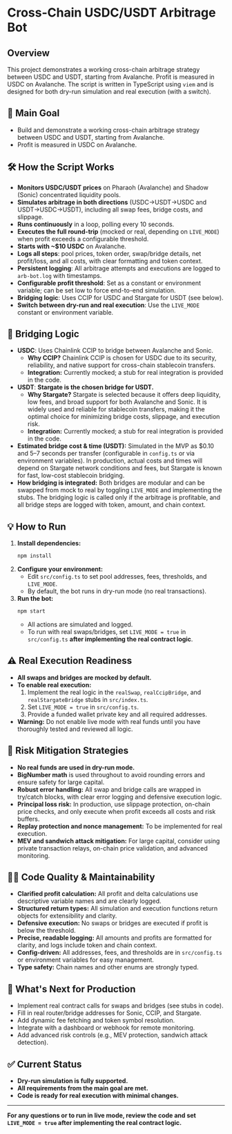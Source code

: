 # Cross-Chain USDC/USDT Arbitrage Bot

## Overview

This project demonstrates a working cross-chain arbitrage strategy between USDC and USDT, starting from Avalanche. Profit is measured in USDC on Avalanche. The script is written in TypeScript using `viem` and is designed for both dry-run simulation and real execution (with a switch).

## 🎯 Main Goal

- Build and demonstrate a working cross-chain arbitrage strategy between USDC and USDT, starting from Avalanche.
- Profit is measured in USDC on Avalanche.

## 🛠️ How the Script Works

- **Monitors USDC/USDT prices** on Pharaoh (Avalanche) and Shadow (Sonic) concentrated liquidity pools.
- **Simulates arbitrage in both directions** (USDC→USDT→USDC and USDT→USDC→USDT), including all swap fees, bridge costs, and slippage.
- **Runs continuously** in a loop, polling every 10 seconds.
- **Executes the full round-trip** (mocked or real, depending on `LIVE_MODE`) when profit exceeds a configurable threshold.
- **Starts with ~$10 USDC** on Avalanche.
- **Logs all steps**: pool prices, token order, swap/bridge details, net profit/loss, and all costs, with clear formatting and token context.
- **Persistent logging**: All arbitrage attempts and executions are logged to `arb-bot.log` with timestamps.
- **Configurable profit threshold**: Set as a constant or environment variable; can be set low to force end-to-end simulation.
- **Bridging logic**: Uses CCIP for USDC and Stargate for USDT (see below).
- **Switch between dry-run and real execution**: Use the `LIVE_MODE` constant or environment variable.

## 🔁 Bridging Logic

- **USDC**: Uses Chainlink CCIP to bridge between Avalanche and Sonic.
  - **Why CCIP?** Chainlink CCIP is chosen for USDC due to its security, reliability, and native support for cross-chain stablecoin transfers.
  - **Integration:** Currently mocked; a stub for real integration is provided in the code.
- **USDT**: **Stargate is the chosen bridge for USDT.**
  - **Why Stargate?** Stargate is selected because it offers deep liquidity, low fees, and broad support for both Avalanche and Sonic. It is widely used and reliable for stablecoin transfers, making it the optimal choice for minimizing bridge costs, slippage, and execution risk.
  - **Integration:** Currently mocked; a stub for real integration is provided in the code.
- **Estimated bridge cost & time (USDT):** Simulated in the MVP as $0.10 and 5–7 seconds per transfer (configurable in `config.ts` or via environment variables). In production, actual costs and times will depend on Stargate network conditions and fees, but Stargate is known for fast, low-cost stablecoin bridging.
- **How bridging is integrated:** Both bridges are modular and can be swapped from mock to real by toggling `LIVE_MODE` and implementing the stubs. The bridging logic is called only if the arbitrage is profitable, and all bridge steps are logged with token, amount, and chain context.

## 💡 How to Run

1. **Install dependencies:**
   ```bash
   npm install
   ```
2. **Configure your environment:**
   - Edit `src/config.ts` to set pool addresses, fees, thresholds, and `LIVE_MODE`.
   - By default, the bot runs in dry-run mode (no real transactions).
3. **Run the bot:**
   ```bash
   npm start
   ```
   - All actions are simulated and logged.
   - To run with real swaps/bridges, set `LIVE_MODE = true` in `src/config.ts` **after implementing the real contract logic**.

## ⚠️ Real Execution Readiness

- **All swaps and bridges are mocked by default.**
- **To enable real execution:**
  1. Implement the real logic in the `realSwap`, `realCcipBridge`, and `realStargateBridge` stubs in `src/index.ts`.
  2. Set `LIVE_MODE = true` in `src/config.ts`.
  3. Provide a funded wallet private key and all required addresses.
- **Warning:** Do not enable live mode with real funds until you have thoroughly tested and reviewed all logic.

## 📄 Risk Mitigation Strategies

- **No real funds are used in dry-run mode.**
- **BigNumber math** is used throughout to avoid rounding errors and ensure safety for large capital.
- **Robust error handling:** All swap and bridge calls are wrapped in try/catch blocks, with clear error logging and defensive execution logic.
- **Principal loss risk:** In production, use slippage protection, on-chain price checks, and only execute when profit exceeds all costs and risk buffers.
- **Replay protection and nonce management:** To be implemented for real execution.
- **MEV and sandwich attack mitigation:** For large capital, consider using private transaction relays, on-chain price validation, and advanced monitoring.

## 🧑‍💻 Code Quality & Maintainability

- **Clarified profit calculation:** All profit and delta calculations use descriptive variable names and are clearly logged.
- **Structured return types:** All simulation and execution functions return objects for extensibility and clarity.
- **Defensive execution:** No swaps or bridges are executed if profit is below the threshold.
- **Precise, readable logging:** All amounts and profits are formatted for clarity, and logs include token and chain context.
- **Config-driven:** All addresses, fees, and thresholds are in `src/config.ts` or environment variables for easy management.
- **Type safety:** Chain names and other enums are strongly typed.

## 🚦 What's Next for Production

- Implement real contract calls for swaps and bridges (see stubs in code).
- Fill in real router/bridge addresses for Sonic, CCIP, and Stargate.
- Add dynamic fee fetching and token symbol resolution.
- Integrate with a dashboard or webhook for remote monitoring.
- Add advanced risk controls (e.g., MEV protection, sandwich attack detection).

## ✅ Current Status

- **Dry-run simulation is fully supported.**
- **All requirements from the main goal are met.**
- **Code is ready for real execution with minimal changes.**

---

**For any questions or to run in live mode, review the code and set `LIVE_MODE = true` after implementing the real contract logic.**
